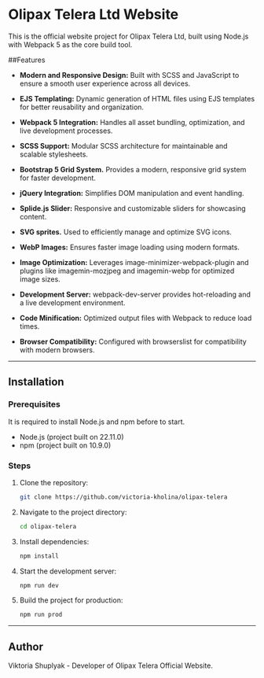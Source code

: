 # Olipax Telera Ltd Website

This is the official website project for Olipax Telera Ltd, built using Node.js with Webpack 5 as the core build tool. 

##Features

- **Modern and Responsive Design:** Built with SCSS and JavaScript to ensure a smooth user experience across all devices.

- **EJS Templating:** Dynamic generation of HTML files using EJS templates for better reusability and organization.

- **Webpack 5 Integration:** Handles all asset bundling, optimization, and live development processes.

- **SCSS Support:** Modular SCSS architecture for maintainable and scalable stylesheets.

- **Bootstrap 5 Grid System.** Provides a modern, responsive grid system for faster development.

- **jQuery Integration:** Simplifies DOM manipulation and event handling.

- **Splide.js Slider:** Responsive and customizable sliders for showcasing content.

- **SVG sprites.** Used to efficiently manage and optimize SVG icons.

- **WebP Images:** Ensures faster image loading using modern formats.

- **Image Optimization:** Leverages image-minimizer-webpack-plugin and plugins like imagemin-mozjpeg and imagemin-webp for optimized image sizes.

- **Development Server:** webpack-dev-server provides hot-reloading and a live development environment.

- **Code Minification:** Optimized output files with Webpack to reduce load times.

- **Browser Compatibility:** Configured with browserslist for compatibility with modern browsers.

---

## Installation

### Prerequisites

It is required to install Node.js and npm before to start.

- Node.js (project built on 22.11.0)
- npm (project built on 10.9.0)

### Steps

1. Clone the repository:

   ```bash
   git clone https://github.com/victoria-kholina/olipax-telera
   ```

2. Navigate to the project directory:

   ```bash
   cd olipax-telera
   ```

3. Install dependencies:

   ```bash
   npm install
   ```

4. Start the development server:

   ```bash
   npm run dev
   ```

5. Build the project for production:

   ```bash
   npm run prod
   ```


---

## Author

Viktoria Shuplyak - Developer of Olipax Telera Official Website.



